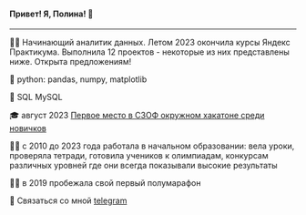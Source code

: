  #### Привет! Я, Полина! 👋
----

:woman_technologist: Начинающий аналитик данных. Летом 2023 окончила курсы Яндекс Практикума. Выполнила 12 проектов - некоторые из них представлены ниже. Открыта предложениям!

:snake: python: pandas, numpy, matplotlib 

:elephant: SQL MySQL

:mortar_board: август 2023 [Первое место в СЗОФ окружном хакатоне среди новичков](https://2023.hacks-ai.ru/hackathons.html?eventId=969079&caseEl=993641&tab=3)

:woman_teacher: c 2010 до 2023 года работала в начальном образовании: вела уроки, проверяла тетради, готовила учеников к олимпиадам, конкурсам различных уровней где они всегда показывали высокие результаты 

:running_woman: в 2019 пробежала свой первый полумарафон

💬 Связаться со мной [telegram](https://t.me/Polina_ili_da)


